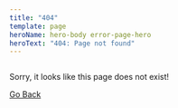 ```yaml
---
title: "404"
template: page
heroName: hero-body error-page-hero
heroText: "404: Page not found"
---
```


<div class="columns is-desktop">
  <div class="column is-8 is-offset-2 has-text-centered">


  <p>Sorry, it looks like this page does not exist!</p>
  <p>
    <a class="button" href="javascript:history.back()">
      <!-- <span class="icon is-small">
        <i class="fas fa-arrow-left" aria-hidden="true"></i>
      </span> -->
      <span>Go Back</span>
    </a>
  </p>

  </div>
</div>
